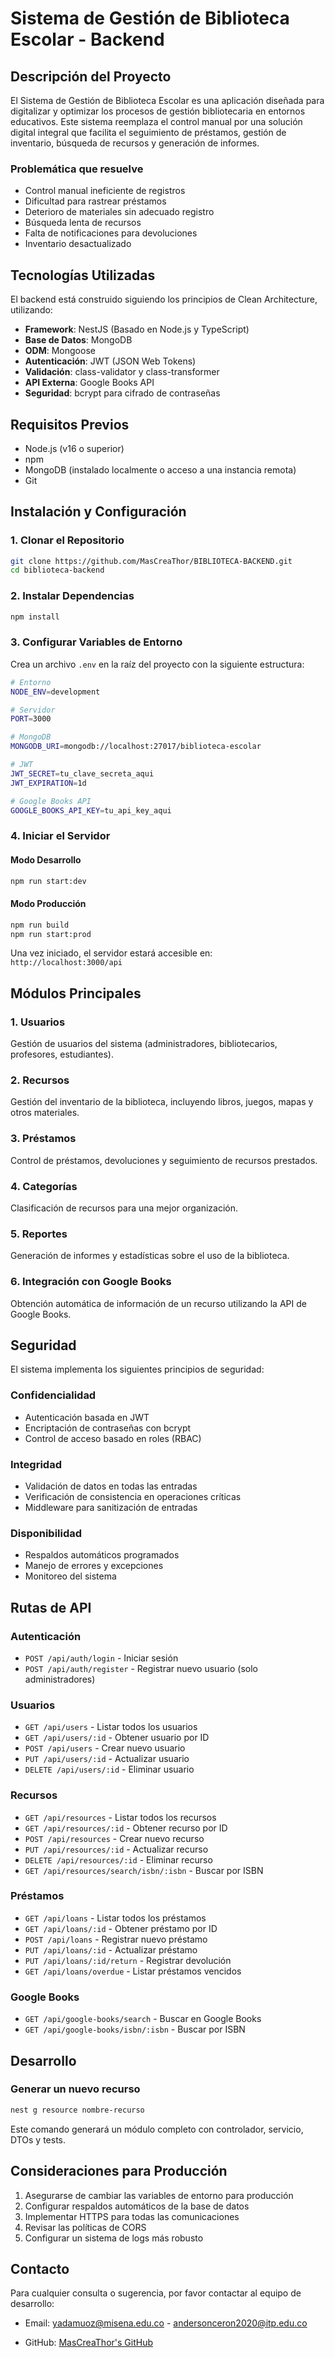 # Sistema de Gestión de Biblioteca Escolar - Backend

## Descripción del Proyecto

El Sistema de Gestión de Biblioteca Escolar es una aplicación diseñada para digitalizar y optimizar los procesos de gestión bibliotecaria en entornos educativos. Este sistema reemplaza el control manual por una solución digital integral que facilita el seguimiento de préstamos, gestión de inventario, búsqueda de recursos y generación de informes.

### Problemática que resuelve

- Control manual ineficiente de registros
- Dificultad para rastrear préstamos
- Deterioro de materiales sin adecuado registro
- Búsqueda lenta de recursos
- Falta de notificaciones para devoluciones
- Inventario desactualizado

## Tecnologías Utilizadas

El backend está construido siguiendo los principios de Clean Architecture, utilizando:

- **Framework**: NestJS (Basado en Node.js y TypeScript)
- **Base de Datos**: MongoDB
- **ODM**: Mongoose
- **Autenticación**: JWT (JSON Web Tokens)
- **Validación**: class-validator y class-transformer
- **API Externa**: Google Books API
- **Seguridad**: bcrypt para cifrado de contraseñas

## Requisitos Previos

- Node.js (v16 o superior)
- npm
- MongoDB (instalado localmente o acceso a una instancia remota)
- Git

## Instalación y Configuración

### 1. Clonar el Repositorio

```bash
git clone https://github.com/MasCreaThor/BIBLIOTECA-BACKEND.git
cd biblioteca-backend
```

### 2. Instalar Dependencias

```bash
npm install
```

### 3. Configurar Variables de Entorno

Crea un archivo `.env` en la raíz del proyecto con la siguiente estructura:

```bash
# Entorno
NODE_ENV=development

# Servidor
PORT=3000

# MongoDB
MONGODB_URI=mongodb://localhost:27017/biblioteca-escolar

# JWT
JWT_SECRET=tu_clave_secreta_aqui
JWT_EXPIRATION=1d

# Google Books API
GOOGLE_BOOKS_API_KEY=tu_api_key_aqui
```

### 4. Iniciar el Servidor

#### Modo Desarrollo

```bash
npm run start:dev
```

#### Modo Producción

```bash
npm run build
npm run start:prod
```

Una vez iniciado, el servidor estará accesible en: `http://localhost:3000/api`

## Módulos Principales

### 1. Usuarios

Gestión de usuarios del sistema (administradores, bibliotecarios, profesores, estudiantes).

### 2. Recursos

Gestión del inventario de la biblioteca, incluyendo libros, juegos, mapas y otros materiales.

### 3. Préstamos

Control de préstamos, devoluciones y seguimiento de recursos prestados.

### 4. Categorías

Clasificación de recursos para una mejor organización.

### 5. Reportes

Generación de informes y estadísticas sobre el uso de la biblioteca.

### 6. Integración con Google Books

Obtención automática de información de un recurso utilizando la API de Google Books.

## Seguridad

El sistema implementa los siguientes principios de seguridad:

### Confidencialidad

- Autenticación basada en JWT
- Encriptación de contraseñas con bcrypt
- Control de acceso basado en roles (RBAC)

### Integridad

- Validación de datos en todas las entradas
- Verificación de consistencia en operaciones críticas
- Middleware para sanitización de entradas

### Disponibilidad

- Respaldos automáticos programados
- Manejo de errores y excepciones
- Monitoreo del sistema

## Rutas de API

### Autenticación

- `POST /api/auth/login` - Iniciar sesión
- `POST /api/auth/register` - Registrar nuevo usuario (solo administradores)

### Usuarios

- `GET /api/users` - Listar todos los usuarios
- `GET /api/users/:id` - Obtener usuario por ID
- `POST /api/users` - Crear nuevo usuario
- `PUT /api/users/:id` - Actualizar usuario
- `DELETE /api/users/:id` - Eliminar usuario

### Recursos

- `GET /api/resources` - Listar todos los recursos
- `GET /api/resources/:id` - Obtener recurso por ID
- `POST /api/resources` - Crear nuevo recurso
- `PUT /api/resources/:id` - Actualizar recurso
- `DELETE /api/resources/:id` - Eliminar recurso
- `GET /api/resources/search/isbn/:isbn` - Buscar por ISBN

### Préstamos

- `GET /api/loans` - Listar todos los préstamos
- `GET /api/loans/:id` - Obtener préstamo por ID
- `POST /api/loans` - Registrar nuevo préstamo
- `PUT /api/loans/:id` - Actualizar préstamo
- `PUT /api/loans/:id/return` - Registrar devolución
- `GET /api/loans/overdue` - Listar préstamos vencidos

### Google Books

- `GET /api/google-books/search` - Buscar en Google Books
- `GET /api/google-books/isbn/:isbn` - Buscar por ISBN

## Desarrollo

### Generar un nuevo recurso

```bash
nest g resource nombre-recurso
```

Este comando generará un módulo completo con controlador, servicio, DTOs y tests.

## Consideraciones para Producción

1. Asegurarse de cambiar las variables de entorno para producción
2. Configurar respaldos automáticos de la base de datos
3. Implementar HTTPS para todas las comunicaciones
4. Revisar las políticas de CORS
5. Configurar un sistema de logs más robusto

## Contacto

Para cualquier consulta o sugerencia, por favor contactar al equipo de desarrollo:

- Email: [yadamuoz@misena.edu.co](mailto:yadamuoz@misena.edu.co) - [andersonceron2020@itp.edu.co](mailto:andersonceron2020@itp.edu.co)

- GitHub: [MasCreaThor's GitHub](https://github.com/MasCreaThor)
